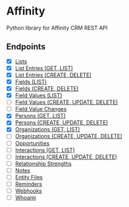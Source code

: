 # Affinity
Python library for Affinity CRM REST API

## Endpoints
- [x] [Lists](https://api-docs.affinity.co/#lists)
- [x] [List Entries (GET, LIST)](https://api-docs.affinity.co/#list-entries)
- [x] [List Entries (CREATE, DELETE)](https://api-docs.affinity.co/#list-entries)
- [x] [Fields (LIST)](https://api-docs.affinity.co/#fields)
- [x] [Fields (CREATE, DELETE)](https://api-docs.affinity.co/#fields)
- [x] [Field Values (LIST)](https://api-docs.affinity.co/#field-values)
- [ ] [Field Values (CREATE, UPDATE, DELETE)](https://api-docs.affinity.co/#field-values)
- [ ] [Field Value Changes](https://api-docs.affinity.co/#field-value-changes)
- [x] [Persons (GET, LIST)](https://api-docs.affinity.co/#persons)
- [x] [Persons (CREATE, UPDATE, DELETE)](https://api-docs.affinity.co/#persons)
- [x] [Organizations (GET, LIST)](https://api-docs.affinity.co/#organizations) 
- [ ] [Organizations (CREATE, UPDATE, DELETE)](https://api-docs.affinity.co/#organizations) 
- [ ] [Opportunities](https://api-docs.affinity.co/#opportunities)
- [ ] [Interactions (GET, LIST)](https://api-docs.affinity.co/#interactions) 
- [ ] [Interactions (CREATE, UPDATE, DELETE)](https://api-docs.affinity.co/#interactions) 
- [ ] [Relationship Strengths](https://api-docs.affinity.co/#relationship-strengths)
- [ ] [Notes](https://api-docs.affinity.co/#notes)
- [ ] [Entity Files](https://api-docs.affinity.co/#entity-files)
- [ ] [Reminders](https://api-docs.affinity.co/#reminders)
- [ ] [Webhooks](https://api-docs.affinity.co/#webhooks)
- [ ] [Whoami](https://api-docs.affinity.co/#whoami)
